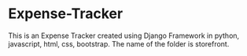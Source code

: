 # Expense-Tracker
This is an Expense Tracker created using Django Framework in python, javascript, html, css, bootstrap.
The name of the folder is storefront. 
